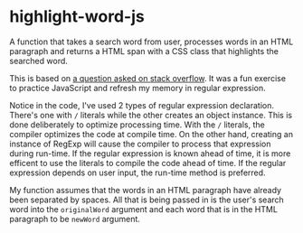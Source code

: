 # highlight-word-js
A function that takes a search word from user, processes words in an HTML paragraph and returns a HTML span with a CSS class that highlights the searched word.

This is based on [a question asked on stack overflow](https://stackoverflow.com/questions/48251618/how-to-correctly-highlight-words-using-original-javascript/48252858#48252858). It was a fun exercise to practice JavaScript and refresh my memory in regular expression.

Notice in the code, I've used 2 types of regular expression declaration. There's one with `/` literals while the other creates an object instance. This is done deliberately to optimize processing time. With the `/` literals, the compiler optimizes the code at compile time. On the other hand, creating an instance of RegExp will cause the compiler to process that expression during run-time. If the regular expression is known ahead of time, it is more efficent to use the literals to compile the code ahead of time. If the regular expression depends on user input, the run-time method is preferred.

My function assumes that the words in an HTML paragraph have already been separated by spaces. All that is being passed in is the user's search word into the `originalWord` argument and each word that is in the HTML paragraph to be `newWord` argument.
